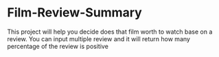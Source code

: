 # Film-Review-Summary

This project will help you decide does that film worth to watch base on a review. You can input multiple review and it will return how many percentage of the review is positive
